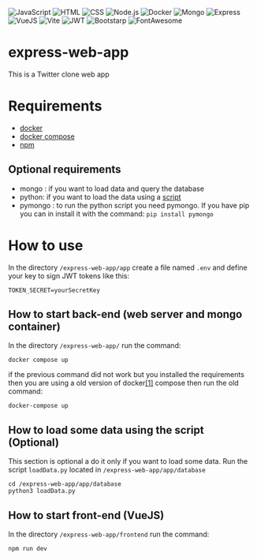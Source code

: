 ![JavaScript](https://img.shields.io/badge/JavaScript-323330?style=for-the-badge&logo=javascript&logoColor=F7DF1E)
![HTML](https://img.shields.io/badge/HTML5-E34F26?style=for-the-badge&logo=html5&logoColor=white)
![CSS](https://img.shields.io/badge/CSS3-1572B6?style=for-the-badge&logo=css3&logoColor=white)
![Node.js](https://img.shields.io/badge/Node.js-339933?style=for-the-badge&logo=nodedotjs&logoColor=white)
![Docker](https://img.shields.io/badge/Docker-2CA5E0?style=for-the-badge&logo=docker&logoColor=white)
![Mongo](https://img.shields.io/badge/MongoDB-4EA94B?style=for-the-badge&logo=mongodb&logoColor=white)
![Express](https://img.shields.io/badge/Express.js-000000?style=for-the-badge&logo=express&logoColor=white)
![VueJS](https://img.shields.io/badge/Vue.js-35495E?style=for-the-badge&logo=vuedotjs&logoColor=4FC08D)
![Vite](https://img.shields.io/badge/Vite-B73BFE?style=for-the-badge&logo=vite&logoColor=FFD62E)
![JWT](https://img.shields.io/badge/JWT-000000?style=for-the-badge&logo=JSON%20web%20tokens&logoColor=white)
![Bootstarp](https://img.shields.io/badge/Bootstrap-563D7C?style=for-the-badge&logo=bootstrap&logoColor=white)
![FontAwesome](https://img.shields.io/badge/Font_Awesome-339AF0?style=for-the-badge&logo=fontawesome&logoColor=white)

# express-web-app
This is a Twitter clone web app

# Requirements
- [docker](https://www.docker.com/)
- [docker compose](https://docs.docker.com/compose/install/)
- [npm](https://www.npmjs.com/)

## Optional requirements
- mongo : if you want to load data and query the database
- python: if you want to load the data using a [script](https://github.com/AndreaGonzato/express-web-app/blob/main/app/database/loadData.py)
- pymongo : to run the python script you need pymongo. If you have pip you can in install it with the command: `pip install pymongo`


# How to use
In the directory `/express-web-app/app` create a file named `.env` and define your key to sign JWT tokens like this:

```
TOKEN_SECRET=yourSecretKey
```


## How to start back-end (web server and mongo container)
In the directory `/express-web-app/` run the command:
```
docker compose up
```
if the previous command did not work but you installed the requirements then you are using a old version of docker[[1]](https://stackoverflow.com/a/66516826) compose then run the old command:
```
docker-compose up
```

## How to load some data using the script (Optional)
This section is optional a do it only if you want to load some data.
Run the script `loadData.py` located in `/express-web-app/app/database`
```
cd /express-web-app/app/database
python3 loadData.py
```


## How to start front-end (VueJS)
In the directory `/express-web-app/frontend` run the command:
```
npm run dev
```
